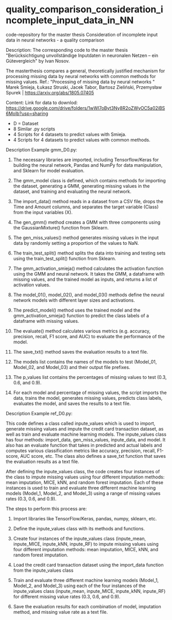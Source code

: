 # quality_comparison_consideration_incomplete_input_data_in_NN
code-repository for the master thesis Consideration of incomplete input data in neural networks - a quality comparison 

Description: 
The corresponding code to the master thesis "Berücksichtigung unvollständige Inputdaten in
neuronalen Netzen – ein Gütevergleich" by Ivan Nosov. 

The masterthesis compares  a general, theoretically justified mechanism for processing missing data by neural networks with common methods for missing values.
Ref.: "Processing of missing data by neural networks
" Marek Smieja, Łukasz Struski, Jacek Tabor, Bartosz Zieliński, Przemysław Spurek | https://arxiv.org/abs/1805.07405




Content:
Link for data to downlod:
https://drive.google.com/drive/folders/1wWl7oByt3Ny8R2oZWyOC5a02iBS6MoIb?usp=sharing

- D = Dataset
- 8 Similar .py scripts 
 - 4 Scripts for 4 datasets to predict values with Smieja.
 - 4 Scripts for 4 datasets to predict values with common methods.

Description Example gmm_D0.py:

1. The necessary libraries are imported, including Tensorflow/Keras for building the neural network, Pandas and NumPy for data manipulation, and Sklearn for model evaluation.

2. The gmm_model class is defined, which contains methods for importing the dataset, generating a GMM, generating missing values in the dataset, and training and evaluating the neural network.

3. The import_data() method reads in a dataset from a CSV file, drops the Time and Amount columns, and separates the target variable (Class) from the input variables (X).

4. The gen_gmm() method creates a GMM with three components using the GaussianMixture() function from Sklearn.

5. The gen_miss_values() method generates missing values in the input data by randomly setting a proportion of the values to NaN.

6. The train_test_split() method splits the data into training and testing sets using the train_test_split() function from Sklearn.

7. The gmm_activation_smieja() method calculates the activation function using the GMM and neural network. It takes the GMM, a dataframe with missing values, and the trained model as inputs, and returns a list of activation values.

8. The model_01(), model_02(), and model_03() methods define the neural network models with different layer sizes and activations.

9. The predict_model() method uses the trained model and the gmm_activation_smieja() function to predict the class labels of a dataframe with missing values.

10. The evaluate() method calculates various metrics (e.g. accuracy, precision, recall, F1 score, and AUC) to evaluate the performance of the model.

11. The save_txt() method saves the evaluation results to a text file.

12. The models list contains the names of the models to test (Model_01, Model_02, and Model_03) and their output file prefixes.

13. The p_values list contains the percentages of missing values to test (0.3, 0.6, and 0.9).

14. For each model and percentage of missing values, the script imports the data, trains the model, generates missing values, predicts class labels, evaluates the model, and saves the results to a text file.



Description Example ref_D0.py:

This code defines a class called inpute_values which is used to import, generate missing values and impute the credit card transaction dataset, as well as train and evaluate machine learning models. The inpute_values class has four methods: import_data, gen_miss_values, inpute_data, and model. It also has an evaluate function that takes in predicted and actual labels and computes various classification metrics like accuracy, precision, recall, F1-score, AUC score, etc. The class also defines a save_txt function that saves the evaluation results as a text file.

After defining the inpute_values class, the code creates four instances of the class to impute missing values using four different imputation methods: mean imputation, MICE, kNN, and random forest imputation. Each of these instances is used to train and evaluate three different machine learning models (Model_1, Model_2, and Model_3) using a range of missing values rates (0.3, 0.6, and 0.9).

The steps to perform this process are:

1. Import libraries like TensorFlow/Keras, pandas, numpy, sklearn, etc.

2. Define the inpute_values class with its methods and functions.

3. Create four instances of the inpute_values class (inpute_mean, inpute_MICE, inpute_kNN, inpute_RF) to impute missing values using four different imputation methods: mean imputation, MICE, kNN, and random forest imputation.

4. Load the credit card transaction dataset using the import_data function from the inpute_values class

5. Train and evaluate three different machine learning models (Model_1, Model_2, and Model_3) using each of the four instances of the inpute_values class (inpute_mean, inpute_MICE, inpute_kNN, inpute_RF) for different missing value rates (0.3, 0.6, and 0.9).

6. Save the evaluation results for each combination of model, imputation method, and missing value rate as a text file.

